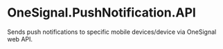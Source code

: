 # OneSignal.PushNotification.API
Sends push notifications to specific mobile devices/device via OneSignal web API. 
